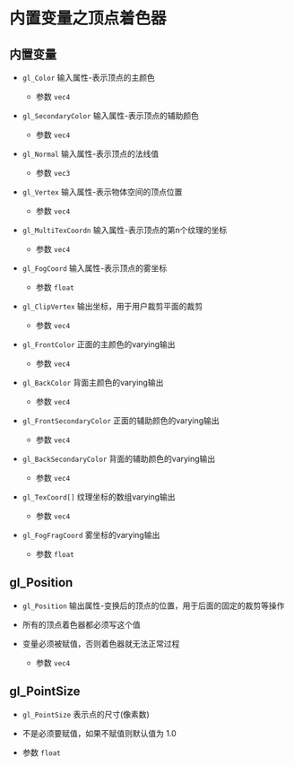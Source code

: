 # 内置变量之顶点着色器

## 内置变量

+ `gl_Color` 输入属性-表示顶点的主颜色

  + 参数 `vec4`

+ `gl_SecondaryColor`  输入属性-表示顶点的辅助颜色

  + 参数 `vec4`

+ `gl_Normal`  输入属性-表示顶点的法线值

  + 参数 `vec3`

+ `gl_Vertex`    输入属性-表示物体空间的顶点位置

  + 参数 `vec4`

+ `gl_MultiTexCoordn`    输入属性-表示顶点的第n个纹理的坐标

  + 参数 `vec4`

+ `gl_FogCoord`    输入属性-表示顶点的雾坐标

  + 参数 `float`

+ `gl_ClipVertex`    输出坐标，用于用户裁剪平面的裁剪

  + 参数 `vec4`

+ `gl_FrontColor`    正面的主颜色的varying输出

  + 参数 `vec4`

+ `gl_BackColor`    背面主颜色的varying输出

  + 参数 `vec4`

+ `gl_FrontSecondaryColor`    正面的辅助颜色的varying输出

  + 参数 `vec4`

+ `gl_BackSecondaryColor`    背面的辅助颜色的varying输出

  + 参数 `vec4`

+ `gl_TexCoord[]`    纹理坐标的数组varying输出

  + 参数 `vec4`

+ `gl_FogFragCoord`    雾坐标的varying输出

  + 参数 `float`

## gl_Position

+ `gl_Position`  输出属性-变换后的顶点的位置，用于后面的固定的裁剪等操作
+ 所有的顶点着色器都必须写这个值
+ 变量必须被赋值，否则着色器就无法正常过程

  + 参数 `vec4`

## gl_PointSize

+ `gl_PointSize`  表示点的尺寸(像素数)
+  不是必须要赋值，如果不赋值则默认值为 1.0

  + 参数 `float`

